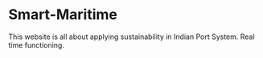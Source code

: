 # Smart-Maritime
This website is all about applying sustainability in Indian Port System. Real time functioning.

